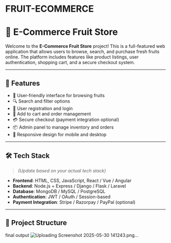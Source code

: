 # FRUIT-ECOMMERCE
# 🍎 E-Commerce Fruit Store

Welcome to the **E-Commerce Fruit Store** project! This is a full-featured web application that allows users to browse, search, and purchase fresh fruits online. The platform includes features like product listings, user authentication, shopping cart, and a secure checkout system.

---

## 🚀 Features

- 🛒 User-friendly interface for browsing fruits
- 🔍 Search and filter options
- 🔐 User registration and login
- 🧺 Add to cart and order management
- 💳 Secure checkout (payment integration optional)
- 📦 Admin panel to manage inventory and orders
- 📱 Responsive design for mobile and desktop

---

## 🛠️ Tech Stack

> *(Update based on your actual tech stack)*

- **Frontend**: HTML, CSS, JavaScript, React / Vue / Angular
- **Backend**: Node.js + Express / Django / Flask / Laravel
- **Database**: MongoDB / MySQL / PostgreSQL
- **Authentication**: JWT / OAuth / Session-based
- **Payment Integration**: Stripe / Razorpay / PayPal (optional)

---

## 📂 Project Structure

final output 
![Uploading Screenshot 2025-05-30 141243.png…]()
